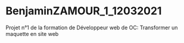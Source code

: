 # BenjaminZAMOUR_1_12032021
Projet n°1 de la formation de Développeur web de OC: Transformer un maquette en site web
